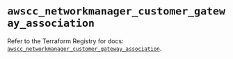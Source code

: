 # `awscc_networkmanager_customer_gateway_association`

Refer to the Terraform Registry for docs: [`awscc_networkmanager_customer_gateway_association`](https://registry.terraform.io/providers/hashicorp/awscc/0.70.0/docs/resources/networkmanager_customer_gateway_association).
